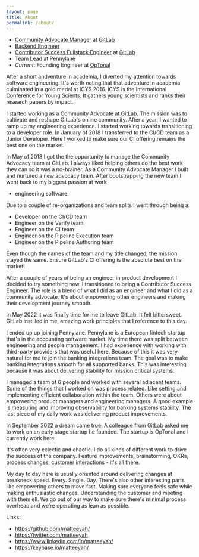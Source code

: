 ```yaml
---
layout: page
title: About
permalink: /about/
---
```


- [Community Advocate Manager](https://about.gitlab.com/job-families/marketing/community-advocate/)
at [GitLab](https://about.gitlab.com)
- [Backend Engineer](https://about.gitlab.com/job-families/engineering/backend-engineer/)
- [Contributor Success Fullstack Engineer](https://about.gitlab.com/job-families/engineering/quality/contributor-success/fullstack-engineer/)
at [GitLab](https://about.gitlab.com)
- Team Lead at [Pennylane](https://www.pennylane.com/fr/)
- *Current*: Founding Engineer at [OpTonal](https://optonal.com/)

After a short andventure in academia, I diverted my attention towards software
engineering. It's worth noting that that adventure in academia culminated in a
gold medal at ICYS 2016. ICYS is the International Conference for Young Scients.
It gathers young scientists and ranks their research papers by impact.

I started working as a Community Advocate at GitLab. The mission was to
cultivate and reshape GitLab's online community. After a year, I wanted to ramp
up my engineering experience. I started working towards transitioning to a
developer role. In January of 2018 I transferred to the CI/CD team as a Junior
Developer. Here I worked to make sure our CI offering remains the best one on
the market.

In May of 2018 I got the the opportunity to manage the Community Advocacy team
at GitLab. I always liked helping others do the best work they can so it was a
no-brainer. As a Community Advocate Manager I built and nurtured a new advocacy
team. After bootstrapping the new team I went back to my biggest passion at work
- engineering software.

Due to a couple of re-organizations and team splits I went through being a:
- Developer on the CI/CD team
- Engineer on the Verify team
- Engineer on the CI team
- Engineer on the Pipeline Execution team
- Engineer on the Pipeline Authoring team

Even though the names of the team and my title changed, the mission stayed the
same. Ensure GitLab's CI offering is the absolute best on the market!

After a couple of years of being an engineer in product development I decided to
try something new. I transitioned to being a Contributor Success Engineer.
The role is a blend of what I did as an engineer and what I did as a community
advocate. It's about empowering other engineers and making their development
journey smooth.

In May 2022 it was finally time for me to leave GitLab. It felt bittersweet.
GitLab instilled in me, amazing work principles that I reference to this day.

I ended up up joining Pennylane. Pennylane is a European fintech startup that's
in the accounting software market. My time there was split between engineering
and people management. I had experience with working with third-party providers
that was useful here. Because of this it was very natural for me to join the
banking integrations team. The goal was to make banking integrations smooth for
all supported banks. This was interesting because it was about delivering
stability for mission critical systems.

I managed a team of 6 people and worked with several adjacent teams. Some of the
things that I worked on was process related. Like setting and implementing
efficient collaboration within the team. Others were about empowering product
managers and engineering managers. A good example is measuring and improving
observability for banking systems stability. The last piece of my daily work was
delivering product improvements.

In September 2022 a dream came true. A colleague from GitLab asked me to work on
an early stage startup he founded. The startup is OpTonal and I currently work
here.

It's often very eclectic and chaotic. I do all kinds of different work to drive
the success of the company. Feature improvements, brainstorming, OKRs, process
changes, customer interactions - it's all there.

My day to day here is usually oriented around delivering changes at breakneck
speed. Every. Single. Day. There's also other interesting parts like empowering
others to move fast. Making sure everyone feels safe while making enthusiastic
changes. Understanding the customer and meeting with them ell. We go out of our
way to make sure there's minimal process overhead and we're operating as lean as
possible.

Links:
* <https://github.com/matteeyah/>
* <https://twitter.com/matteeyah>
* <https://www.linkedin.com/in/matteeyah/>
* <https://keybase.io/matteeyah/>
